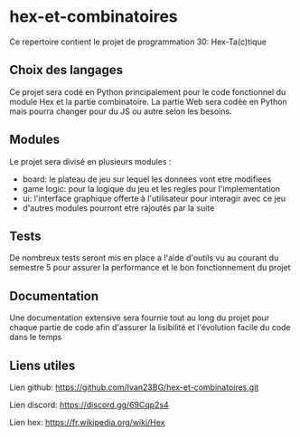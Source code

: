 # hex-et-combinatoires

Ce repertoire contient le projet de programmation 30: Hex-Ta(c)tique

## Choix des langages

Ce projet sera codé en Python principalement pour le code fonctionnel du module Hex et la partie combinatoire.
La partie Web sera codée en Python mais pourra changer pour du JS ou autre selon les besoins.

## Modules

Le projet sera divisé en plusieurs modules :
  - board: le plateau de jeu sur lequel les donnees vont etre modifiees
  - game logic: pour la logique du jeu et les regles pour l'implementation
  - ui: l'interface graphique offerte à l'utilisateur pour interagir avec ce jeu
  - d'autres modules pourront etre rajoutés par la suite

## Tests

De nombreux tests seront mis en place a l'aide d'outils vu au courant du semestre 5 pour assurer la performance 
et le bon fonctionnement du projet

## Documentation

Une documentation extensive sera fournie tout au long du projet pour chaque partie de code afin d'assurer
la lisibilité et l'évolution facile du code dans le temps

## Liens utiles

Lien github: https://github.com/Ivan23BG/hex-et-combinatoires.git

Lien discord: https://discord.gg/69Cqp2s4

Lien hex: https://fr.wikipedia.org/wiki/Hex
